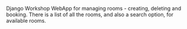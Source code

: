 Django Workshop
WebApp for managing rooms - creating, deleting and booking. There is a list of all the rooms, and also a search option, for available rooms.
